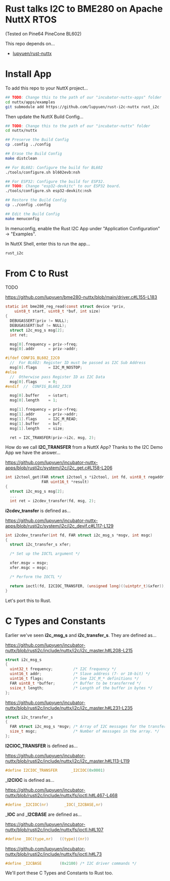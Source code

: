 # Rust talks I2C to BME280 on Apache NuttX RTOS

(Tested on Pine64 PineCone BL602)

This repo depends on...

-   [lupyuen/rust-nuttx](https://github.com/lupyuen/rust-nuttx)

# Install App

To add this repo to your NuttX project...

```bash
## TODO: Change this to the path of our "incubator-nuttx-apps" folder
cd nuttx/apps/examples
git submodule add https://github.com/lupyuen/rust-i2c-nuttx rust_i2c
```

Then update the NuttX Build Config...

```bash
## TODO: Change this to the path of our "incubator-nuttx" folder
cd nuttx/nuttx

## Preserve the Build Config
cp .config ../config

## Erase the Build Config
make distclean

## For BL602: Configure the build for BL602
./tools/configure.sh bl602evb:nsh

## For ESP32: Configure the build for ESP32.
## TODO: Change "esp32-devkitc" to our ESP32 board.
./tools/configure.sh esp32-devkitc:nsh

## Restore the Build Config
cp ../config .config

## Edit the Build Config
make menuconfig 
```

In menuconfig, enable the Rust I2C App under "Application Configuration" → "Examples".

In NuttX Shell, enter this to run the app...

```bash
rust_i2c
```

# From C to Rust

TODO

https://github.com/lupyuen/bme280-nuttx/blob/main/driver.c#L155-L183

```c
static int bme280_reg_read(const struct device *priv,
    uint8_t start, uint8_t *buf, int size)
{
  DEBUGASSERT(priv != NULL);
  DEBUGASSERT(buf != NULL);
  struct i2c_msg_s msg[2];
  int ret;

  msg[0].frequency = priv->freq;
  msg[0].addr      = priv->addr;

#ifdef CONFIG_BL602_I2C0
  //  For BL602: Register ID must be passed as I2C Sub Address
  msg[0].flags     = I2C_M_NOSTOP;
#else
  //  Otherwise pass Register ID as I2C Data
  msg[0].flags     = 0;
#endif  //  CONFIG_BL602_I2C0

  msg[0].buffer    = &start;
  msg[0].length    = 1;

  msg[1].frequency = priv->freq;
  msg[1].addr      = priv->addr;
  msg[1].flags     = I2C_M_READ;
  msg[1].buffer    = buf;
  msg[1].length    = size;

  ret = I2C_TRANSFER(priv->i2c, msg, 2);
```

How do we call __I2C_TRANSFER__ from a NuttX App? Thanks to the I2C Demo App we have the answer...

https://github.com/lupyuen/incubator-nuttx-apps/blob/rusti2c/system/i2c/i2c_get.c#L158-L206

```c
int i2ctool_get(FAR struct i2ctool_s *i2ctool, int fd, uint8_t regaddr,
                FAR uint16_t *result)
{
  struct i2c_msg_s msg[2];
  ...
  int ret = i2cdev_transfer(fd, msg, 2);
```

__i2cdev_transfer__ is defined as...

https://github.com/lupyuen/incubator-nuttx-apps/blob/rusti2c/system/i2c/i2c_devif.c#L117-L129

```c
int i2cdev_transfer(int fd, FAR struct i2c_msg_s *msgv, int msgc)
{
  struct i2c_transfer_s xfer;

  /* Set up the IOCTL argument */

  xfer.msgv = msgv;
  xfer.msgc = msgc;

  /* Perform the IOCTL */

  return ioctl(fd, I2CIOC_TRANSFER, (unsigned long)((uintptr_t)&xfer));
}
```

Let's port this to Rust.

# C Types and Constants

Earlier we've seen __i2c_msg_s__ and __i2c_transfer_s__. They are defined as...

https://github.com/lupyuen/incubator-nuttx/blob/rusti2c/include/nuttx/i2c/i2c_master.h#L208-L215

```c
struct i2c_msg_s
{
  uint32_t frequency;         /* I2C frequency */
  uint16_t addr;              /* Slave address (7- or 10-bit) */
  uint16_t flags;             /* See I2C_M_* definitions */
  FAR uint8_t *buffer;        /* Buffer to be transferred */
  ssize_t length;             /* Length of the buffer in bytes */
};
```

https://github.com/lupyuen/incubator-nuttx/blob/rusti2c/include/nuttx/i2c/i2c_master.h#L231-L235

```c
struct i2c_transfer_s
{
  FAR struct i2c_msg_s *msgv; /* Array of I2C messages for the transfer */
  size_t msgc;                /* Number of messages in the array. */
};
```

__I2CIOC_TRANSFER__ is defined as...

https://github.com/lupyuen/incubator-nuttx/blob/rusti2c/include/nuttx/i2c/i2c_master.h#L113-L119

```c
#define I2CIOC_TRANSFER      _I2CIOC(0x0001)
```

___I2CIOC__ is defined as...

https://github.com/lupyuen/incubator-nuttx/blob/rusti2c/include/nuttx/fs/ioctl.h#L467-L468

```c
#define _I2CIOC(nr)       _IOC(_I2CBASE,nr)
```

___IOC__ and ___I2CBASE__ are defined as...

https://github.com/lupyuen/incubator-nuttx/blob/rusti2c/include/nuttx/fs/ioctl.h#L107

```c
#define _IOC(type,nr)   ((type)|(nr))
```

https://github.com/lupyuen/incubator-nuttx/blob/rusti2c/include/nuttx/fs/ioctl.h#L73

```c
#define _I2CBASE        (0x2100) /* I2C driver commands */
```

We'll port these C Types and Constants to Rust too.
